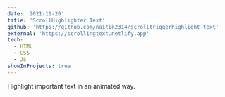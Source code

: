 ```yaml
---
date: '2021-11-20'
title: 'ScrollHighlighter Text'
github: 'https://github.com/naitik2314/scrolltriggerhighlight-text'
external: 'https://scrollingtext.netlify.app'
tech:
  - HTML
  - CSS
  - JS
showInProjects: true
---
```


Highlight important text in an animated way.
